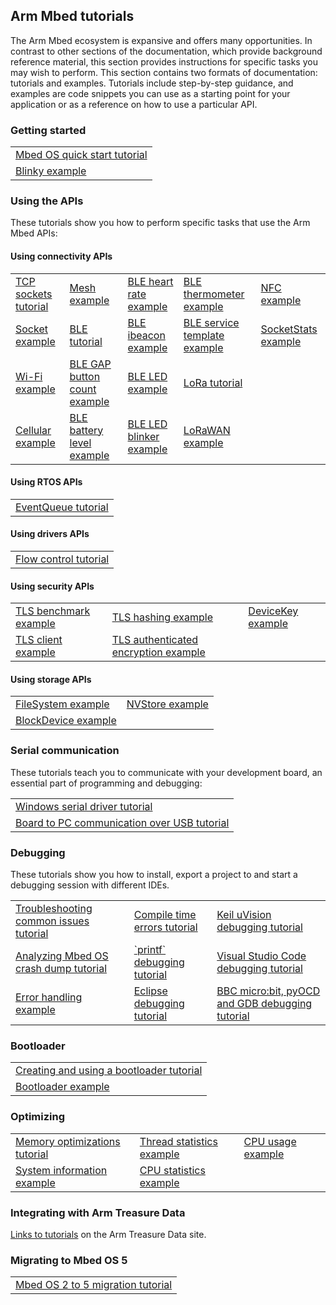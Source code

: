 ## Arm Mbed tutorials

The Arm Mbed ecosystem is expansive and offers many opportunities. In contrast to other sections of the documentation, which provide background reference material, this section provides instructions for specific tasks you may wish to perform. This section contains two formats of documentation: tutorials and examples. Tutorials include step-by-step guidance, and examples are code snippets you can use as a starting point for your application or as a reference on how to use a particular API.

### Getting started

<table>
<tbody>
<tr>
<td><a href="../quick-start/index.html">Mbed OS quick start tutorial</a></td>
</tr>
<tr>
<td><a href="https://os.mbed.com/teams/mbed-os-examples/code/mbed-os-example-blinky">Blinky example</a></td>
</tr>
</tbody>
</table>

### Using the APIs

These tutorials show you how to perform specific tasks that use the Arm Mbed APIs:

#### Using connectivity APIs

<table>
<tbody>
<tr>
<td><a href="cellular-tcp-sockets.html">TCP sockets tutorial</a></td>
<td><a href="../apis/mesh-api.html#mesh-example">Mesh example</a></td>
<td><a href="../apis/heartrateservice.html#heartrateservice-example">BLE heart rate example</a></td>
<td><a href="https://os.mbed.com/teams/mbed-os-examples/code/mbed-os-example-ble-Thermometer">BLE thermometer example</a></td>
<td><a href="https://os.mbed.com/teams/mbed-os-examples/code/mbed-os-example-nfc-SmartPoster">NFC example</a></td>
</tr>
<tr>
<td><a href="../apis/socket.html#socket-example">Socket example</a></td>
<td><a href="ble-tutorial.html">BLE tutorial</a></td>
<td><a href="../apis/ibeacon.html#ibeacon-example">BLE ibeacon example</a></td>
<td><a href="https://os.mbed.com/teams/mbed-os-examples/code/mbed-os-example-ble-Button">BLE service template example</a></td>
<td><a href="https://os.mbed.com/docs/v5.11/apis/socketstats.html#socketstats-example">SocketStats example</a></td>
</tr>
<tr>
<td><a href="../apis/wi-fi.html#wi-fi-example">Wi-Fi example</a></td>
<td><a href="https://os.mbed.com/teams/mbed-os-examples/code/mbed-os-example-ble-GAPButton">BLE GAP button count example</a></td>
<td><a href="https://os.mbed.com/teams/mbed-os-examples/code/mbed-os-example-ble-LED">BLE LED example</a></td>
<td><a href="LoRa-tutorial.html">LoRa tutorial</a></td>
</tr>
<tr>
<td><a href="../apis/cellular-api.html#cellular-example-connection-establishment">Cellular example</a></td>
<td><a href="../apis/batteryservice.html#batteryservice-example">BLE battery level example</a></td>
<td><a href="https://os.mbed.com/teams/mbed-os-examples/code/mbed-os-example-ble-LEDBlinker">BLE LED blinker example</a></td>
<td><a href="../apis/lorawan-api.html#lorawan-example">LoRaWAN example</a></td>
</tr>
</tbody>
</table>

#### Using RTOS APIs

<table>
<tbody>
<tr>
<td><a href="the-eventqueue-api.html">EventQueue tutorial</a></td>
</tr>
</tbody>
</table>

#### Using drivers APIs

<table>
<tbody>
<tr>
<td><a href="application-flow-control.html">Flow control tutorial</a></td>
</tr>
</tbody>
</table>

#### Using security APIs

<table>
<tbody>
<tr>
<td><a href="https://os.mbed.com/teams/mbed-os-examples/code/mbed-os-example-tls-benchmark">TLS benchmark example</a></td>
<td><a href="https://os.mbed.com/teams/mbed-os-examples/code/mbed-os-example-tls-hashing">TLS hashing example</a></td>
<td><a href="../apis/devicekey.html#devicekey-example">DeviceKey example</a></td>
</tr>
<tr>
<td><a href="https://os.mbed.com/teams/mbed-os-examples/code/mbed-os-example-tls-tls-client">TLS client example</a></td>
<td><a href="https://os.mbed.com/teams/mbed-os-examples/code/mbed-os-example-tls-authcrypt">TLS authenticated encryption example</a></td>
</tr>
</tbody>
</table>

#### Using storage APIs

<table>
<tbody>
<tr>
<td><a href="../apis/filesystem.html#file-system-example">FileSystem example</a></td>
<td><a href="../apis/nvstore.html#nvstore-example">NVStore example</a></td>
</tr>
<tr>
<td><a href="../apis/blockdevice.html#blockdevice-example">BlockDevice example</a></td>
</tr>
</tbody>
</table>

### Serial communication

These tutorials teach you to communicate with your development board, an essential part of programming and debugging:

<table>
<tbody>
<tr>
<td><a href="windows-serial-driver.html">Windows serial driver tutorial</a></td>
</tr>
<tr>
<td><a href="serial-comm.html">Board to PC communication over USB tutorial</a></td>
</tr>
</tbody>
</table>

### Debugging

These tutorials show you how to install, export a project to and start a debugging session with different IDEs.

<table>
<tbody>
<tr>
<td><a href="debugging.html">Troubleshooting common issues tutorial</a></td>
<td><a href="compile-time-errors.html">Compile time errors tutorial</a></td>
<td><a href="keil-uvision.html">Keil uVision debugging tutorial</a></td>
</tr>
<tr>
<td><a href="analyzing-mbed-os-crash-dump.html">Analyzing Mbed OS crash dump tutorial</a></td>
<td><a href="debugging-using-printf-statements.html">`printf` debugging tutorial</a></td>
<td><a href="visual-studio-code.html">Visual Studio Code debugging tutorial</a></td>
</tr>
<tr>
<td><a href="../apis/error-handling.html#error-handling-example">Error handling example</a></td>
<td><a href="eclipse.html">Eclipse debugging tutorial</a></td>
<td><a href="debug-microbit.html">BBC micro:bit, pyOCD and GDB debugging tutorial</a></td>
</tr>
</tbody>
</table>

### Bootloader

<table>
<tbody>
<tr>
<td><a href="bootloader.html">Creating and using a bootloader tutorial</a></td>
</tr>
<tr>
<td><a href="https://os.mbed.com/teams/mbed-os-examples/code/mbed-os-example-bootloader">Bootloader example</a></td>
</tr>
</tbody>
</table>

### Optimizing

<table>
<tbody>
<tr>
<td><a href="optimizing.html">Memory optimizations tutorial</a></td>
<td><a href="../apis/mbed-statistics.html#thread-statistics-example">Thread statistics example</a></td>
<td><a href="../apis/mbed-statistics.html#cpu-usage-example">CPU usage example</a></td>
</tr>
<tr>
<td><a href="../apis/mbed-statistics.html#system-information-example">System information example</a></td>
<td><a href="../apis/mbed-statistics.html#cpu-statistics-example">CPU statistics example</a></td>
</tr>
</tbody>
</table>

### Integrating with Arm Treasure Data

[Links to tutorials](../tutorials/integrating-with-arm-treasure-data.html) on the Arm Treasure Data site.


### Migrating to Mbed OS 5

<table>
<tbody>
<tr>
<td><a href="migrating-to-mbed-os-5.html">Mbed OS 2 to 5 migration tutorial</a></td>
</tr>
</tbody>
</table>
